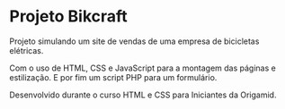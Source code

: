 # Projeto Bikcraft

Projeto simulando um site de vendas de uma empresa de bicicletas elétricas.

Com o uso de HTML, CSS e JavaScript para a montagem das páginas e estilização. E por fim um script PHP para um formulário.

Desenvolvido durante o curso HTML e CSS para Iniciantes da Origamid.
